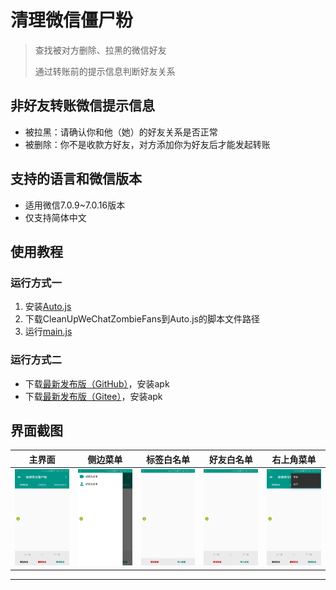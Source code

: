 # 清理微信僵尸粉
> 查找被对方删除、拉黑的微信好友
>
> 通过转账前的提示信息判断好友关系

## 非好友转账微信提示信息
* 被拉黑：请确认你和他（她）的好友关系是否正常
* 被删除：你不是收款方好友，对方添加你为好友后才能发起转账


## 支持的语言和微信版本
* 适用微信7.0.9~7.0.16版本
* 仅支持简体中文


## 使用教程
### 运行方式一
1. 安装[Auto.js](https://github.com/SuperMonster002/Hello_Sockpuppet/raw/master/%5Bauto.js%5D%5B4.1.1_alpha2%5D%5Barm-v7%5D(b69a4e23).apk?raw=true)
2. 下载CleanUpWeChatZombieFans到Auto.js的脚本文件路径
3. 运行[main.js](./main.js)
### 运行方式二
* 下载[最新发布版（GitHub）](https://github.com/L8426936/CleanUpWeChatZombieFans/releases/latest)，安装apk
* 下载[最新发布版（Gitee）](https://gitee.com/L8426936/CleanUpWeChatZombieFans/releases)，安装apk


## 界面截图
| 主界面 | 侧边菜单 | 标签白名单 | 好友白名单 | 右上角菜单 |
|:----:|:----:|:----:|:----:|:----:|
| ![主界面](res/Screenshots/Screenshot_20200720-133124.jpg) | ![侧边菜单](res/Screenshots/Screenshot_20200720-133130.jpg) | ![标签白名单](res/Screenshots/Screenshot_20200720-133134.jpg) | ![好友白名单](res/Screenshots/Screenshot_20200720-133140.jpg) | ![右上角菜单](res/Screenshots/Screenshot_20200720-133127.jpg) |
--------------------------------------